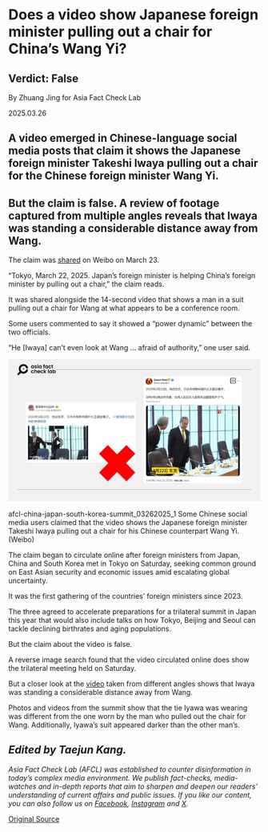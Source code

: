 # Does a video show Japanese foreign minister pulling out a chair for China’s Wang Yi?

## Verdict: False

By Zhuang Jing for Asia Fact Check Lab

2025.03.26

## A video emerged in Chinese-language social media posts that claim it shows the Japanese foreign minister Takeshi Iwaya pulling out a chair for the Chinese foreign minister Wang Yi.

## But the claim is false. A review of footage captured from multiple angles reveals that Iwaya was standing a considerable distance away from Wang.

The claim was [shared](https://m.weibo.cn/detail/5147445956971680) on Weibo on March 23.

“Tokyo, March 22, 2025. Japan’s foreign minister is helping China’s foreign minister by pulling out a chair,” the claim reads.

It was shared alongside the 14-second video that shows a man in a suit pulling out a chair for Wang at what appears to be a conference room.

Some users commented to say it showed a “power dynamic” between the two officials.

“He [Iwaya] can’t even look at Wang … afraid of authority,” one user said.

![Some Chinese social media users claimed that the video shows the Japanese foreign minister Takeshi Iwaya pulling out a chair for his Chinese counterpart Wang Yi.](images/47DEHHVOMNAXLFM55URST6JU6E.jpg)

afcl-china-japan-south-korea-summit\_03262025\_1 Some Chinese social media users claimed that the video shows the Japanese foreign minister Takeshi Iwaya pulling out a chair for his Chinese counterpart Wang Yi. (Weibo)

The claim began to circulate online after foreign ministers from Japan, China and South Korea met in Tokyo on Saturday, seeking common ground on East Asian security and economic issues amid escalating global uncertainty.

It was the first gathering of the countries’ foreign ministers since 2023.

The three agreed to accelerate preparations for a trilateral summit in Japan this year that would also include talks on how Tokyo, Beijing and Seoul can tackle declining birthrates and aging populations.

But the claim about the video is false.

A reverse image search found that the video circulated online does show the trilateral meeting held on Saturday.

But a closer look at the [video](https://www.youtube.com/watch?v=BuYSNmhp85o) taken from different angles shows that Iwaya was standing a considerable distance away from Wang.

Photos and videos from the summit show that the tie Iyawa was wearing was different from the one worn by the man who pulled out the chair for Wang. Additionally, Iyawa’s suit appeared darker than the other man’s.

## *Edited by Taejun Kang.*

*Asia Fact Check Lab (AFCL) was established to counter disinformation in today’s complex media environment. We publish fact-checks, media-watches and in-depth reports that aim to sharpen and deepen our readers’ understanding of current affairs and public issues. If you like our content, you can also follow us on* [*Facebook*](https://www.facebook.com/asiafactchecklabcn)*,* [*Instagram*](https://www.instagram.com/asiafactchecklab/) *and* [*X*](https://twitter.com/AFCL_eng)*.*



[Original Source](https://www.rfa.org/english/factcheck/2025/03/26/afcl-china-japan-south-korea-summit/)